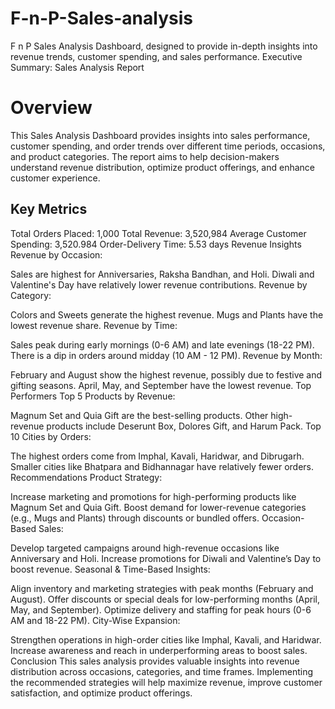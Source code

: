 # F-n-P-Sales-analysis
F n P Sales Analysis Dashboard, designed to provide in-depth insights into revenue trends, customer spending, and sales performance.
Executive Summary: Sales Analysis Report
# Overview
This Sales Analysis Dashboard provides insights into sales performance, customer spending, and order trends over different time periods, occasions, and product categories. The report aims to help decision-makers understand revenue distribution, optimize product offerings, and enhance customer experience.

## Key Metrics
Total Orders Placed: 1,000
Total Revenue: 3,520,984
Average Customer Spending: 3,520.984
Order-Delivery Time: 5.53 days
Revenue Insights
Revenue by Occasion:

Sales are highest for Anniversaries, Raksha Bandhan, and Holi.
Diwali and Valentine's Day have relatively lower revenue contributions.
Revenue by Category:

Colors and Sweets generate the highest revenue.
Mugs and Plants have the lowest revenue share.
Revenue by Time:

Sales peak during early mornings (0-6 AM) and late evenings (18-22 PM).
There is a dip in orders around midday (10 AM - 12 PM).
Revenue by Month:

February and August show the highest revenue, possibly due to festive and gifting seasons.
April, May, and September have the lowest revenue.
Top Performers
Top 5 Products by Revenue:

Magnum Set and Quia Gift are the best-selling products.
Other high-revenue products include Deserunt Box, Dolores Gift, and Harum Pack.
Top 10 Cities by Orders:

The highest orders come from Imphal, Kavali, Haridwar, and Dibrugarh.
Smaller cities like Bhatpara and Bidhannagar have relatively fewer orders.
Recommendations
Product Strategy:

Increase marketing and promotions for high-performing products like Magnum Set and Quia Gift.
Boost demand for lower-revenue categories (e.g., Mugs and Plants) through discounts or bundled offers.
Occasion-Based Sales:

Develop targeted campaigns around high-revenue occasions like Anniversary and Holi.
Increase promotions for Diwali and Valentine’s Day to boost revenue.
Seasonal & Time-Based Insights:

Align inventory and marketing strategies with peak months (February and August).
Offer discounts or special deals for low-performing months (April, May, and September).
Optimize delivery and staffing for peak hours (0-6 AM and 18-22 PM).
City-Wise Expansion:

Strengthen operations in high-order cities like Imphal, Kavali, and Haridwar.
Increase awareness and reach in underperforming areas to boost sales.
Conclusion
This sales analysis provides valuable insights into revenue distribution across occasions, categories, and time frames. Implementing the recommended strategies will help maximize revenue, improve customer satisfaction, and optimize product offerings.
